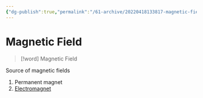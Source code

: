 ```yaml
---
{"dg-publish":true,"permalink":"/61-archive/20220418133817-magnetic-field/","dgHomeLink":true,"dgPassFrontmatter":false}
---
```



# Magnetic Field

> [!word] Magnetic Field

Source of magnetic fields

1. Permanent magnet
2. [Electromagnet](20220418134231-electromagnet.md)
